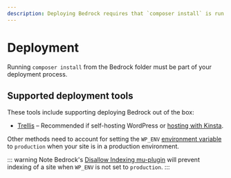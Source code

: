 ```yaml
---
description: Deploying Bedrock requires that `composer install` is run as part of the deployment process.
---
```


# Deployment

Running `composer install` from the Bedrock folder must be part of your deployment process.

## Supported deployment tools

These tools include supporting deploying Bedrock out of the box:

- [Trellis](https://roots.io/trellis/) – Recommended if self-hosting WordPress or [hosting with Kinsta](https://kinsta.com/?kaid=OFDHAJIXUDIV).

Other methods need to account for setting the `WP_ENV` [environment variable](environment-variables.md) to `production` when your site is in a production environment.

::: warning Note
Bedrock's [Disallow Indexing mu-plugin](https://github.com/roots/bedrock-disallow-indexing) will prevent indexing of a site when `WP_ENV` is not set to `production`.
:::
